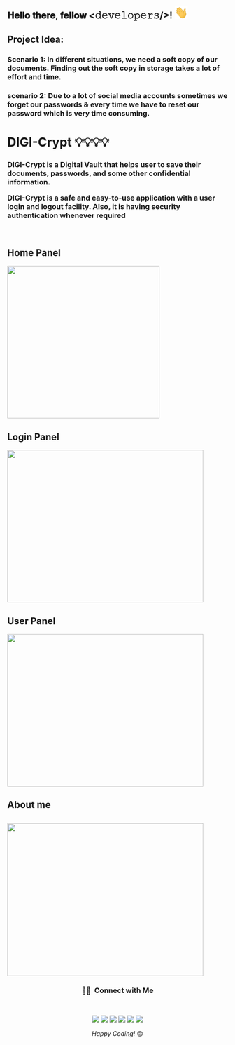 <h2> 𝐇𝐞𝐥𝐥𝐨 𝐭𝐡𝐞𝐫𝐞, 𝐟𝐞𝐥𝐥𝐨𝐰 <𝚍𝚎𝚟𝚎𝚕𝚘𝚙𝚎𝚛𝚜/>! <img src="https://github.com/ABSphreak/ABSphreak/blob/master/gifs/Hi.gif" width="30px"></h2>
</div>

<h2> Project Idea: </h2>

<h3> Scenario 1: In different situations, we need a soft copy of our documents. Finding out the soft copy in storage takes a lot of effort and time.</h3>

<h3>scenario 2: Due to a lot of social media accounts sometimes we forget our passwords & every time we have to reset our password which is very time consuming.</h3>

<h1> DIGI-Crypt 💡💡💡💡</h1>

<h3>DIGI-Crypt is a Digital Vault that helps user to save their documents, passwords, and some other confidential information.

DIGI-Crypt is a safe and easy-to-use application with a user login and logout facility. Also, it is having security authentication whenever required</h3>
<br>

## Home Panel
<a href="Screenshot 2021-11-15 174736"><img src="https://user-images.githubusercontent.com/55608869/141780948-03bcce6d-f679-43fb-a067-661a18fe5626.png" align="center" height="348" width="348" ></a>
<br>

## Login Panel
<a href="Screenshot 2021-11-15 174804"><img src="https://user-images.githubusercontent.com/55608869/141781449-581f1370-ba08-4474-a003-4a0f1a247299.png" align="center" height="348" width="448" ></a>

## User Panel
<a href="Screenshot 2021-11-15 174834"><img src="https://user-images.githubusercontent.com/55608869/141781723-e7429119-0652-429d-a320-3a329d552349.png" align="center" height="348" width="448" ></a>

## About me 
<a href="Screenshot 2021-11-15 174912"><img src="https://user-images.githubusercontent.com/55608869/141786822-0864e087-7382-42db-bae3-56d7e1e69762.png" align="center" height="348" width="448" ></a>
---
<div align="center">
<h3> 🤝🏻 &nbsp;Connect with Me </h3>
<br>
<p align="center">
<a href="https://manastole03.github.io/Manas-Tole-/"><img src="https://img.shields.io/badge/-Manas Tole-3423A6?style=flat&logo=Google-Chrome&logoColor=white"/></a>
<a href="https://www.linkedin.com/in/manas-tole-ab05b1197/"><img src="https://img.shields.io/badge/-Manas%20Arun%20Tole-0077B5?style=flat&logo=Linkedin&logoColor=white"/></a>
<a href="mailto:manastole.01@gmail.com"><img src="https://img.shields.io/badge/-manastole.01@gmail.com-D14836?style=flat&logo=Gmail&logoColor=white"/></a>
<a href="https://instagram.com/__manas__tole__03"><img src="https://img.shields.io/badge/-@__manas__tole__03-E4405F?style=flat&logo=Instagram&logoColor=white"/></a>
<a href="https://www.facebook.com/manas.tole/"><img src="https://img.shields.io/badge/-@manas.tole-1877F2?style=flat&logo=Facebook&logoColor=white"/></a>
<a href="https://github.com/manastole03"><img src="https://img.shields.io/badge/-@manastole03-273746?style=flat&logo=Github&logoColor=black"/></a>
</p>

  
  <div align="center">

<i>Happy Coding!</i> 😊

  </div>
